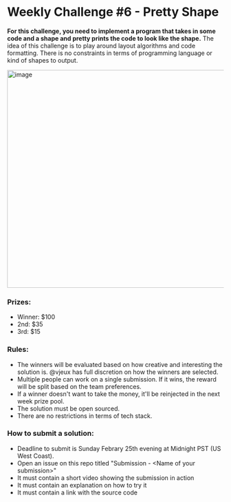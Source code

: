 # Weekly Challenge #6 - Pretty Shape

**For this challenge, you need to implement a program that takes in some code and a shape and pretty prints the code to look like the shape.** The idea of this challenge is to play around layout algorithms and code formatting. There is no constraints in terms of programming language or kind of shapes to output.

<img width="506" alt="image" src="https://github.com/Algorithm-Arena/weekly-challenge-6-pretty-shape/assets/197597/66d055e5-4c92-4b3a-b87d-c1bf88806486">

### Prizes:
* Winner: $100
* 2nd: $35
* 3rd: $15

### Rules:
* The winners will be evaluated based on how creative and interesting the solution is. @vjeux has full discretion on how the winners are selected.
* Multiple people can work on a single submission. If it wins, the reward will be split based on the team preferences.
* If a winner doesn't want to take the money, it'll be reinjected in the next week prize pool.
* The solution must be open sourced.
* There are no restrictions in terms of tech stack.

### How to submit a solution:
* Deadline to submit is Sunday Febrary 25th evening at Midnight PST (US West Coast).
* Open an issue on this repo titled "Submission - &lt;Name of your submission&gt;"
* It must contain a short video showing the submission in action
* It must contain an explanation on how to try it
* It must contain a link with the source code

